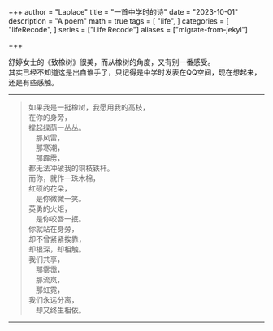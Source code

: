 +++
author = "Laplace" 
title = "一首中学时的诗"
date = "2023-10-01"
description = "A poem"
math = true
tags = [
    "life",
]
categories = [
    "lifeRecode",
]
series = ["Life Recode"]
aliases = ["migrate-from-jekyl"]

+++

<p aling="center">
舒婷女士的《致橡树》很美，而从橡树的角度，又有别一番感受。<br>
其实已经不知道这是出自谁手了，只记得是中学时发表在QQ空间，现在想起来，还是有些感触。
</p>

<!--more-->
---

>如果我是一挺橡树，我愿用我的高枝，<br>
在你的身旁，<br>
撑起绿荫一丛丛。<br>
&emsp;那风雷，<br>
&emsp;那寒潮，<br>
&emsp;那霹雳，<br>
都无法冲破我的铜枝铁杆。<br>
>而你，就作一珠木棉，<br>
红硕的花朵，<br>
&emsp;是你微微一笑。<br>
英勇的火炬，<br>
&emsp;是你咬唇一抿。<br>
>你就站在身旁，<br>
  却不曾紧紧挨靠，<br>
却根深，却相触。<br>
>我们共享，<br>
&emsp;那雾霭，<br>
&emsp;那流岚，<br>
&emsp;那虹霓，<br>
>我们永远分离，<br>
&emsp;却又终生相依。<br>

---




